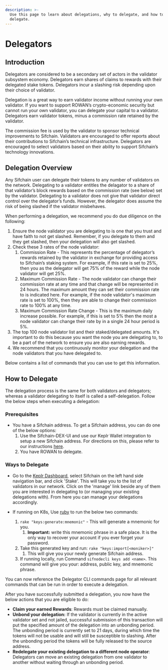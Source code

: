 ```yaml
---
description: >-
  Use this page to learn about delegations, why to delegate, and how to
  delegate.
---
```


# Delegators

## **Introduction**

Delegators are considered to be a secondary set of actors in the validator subsystem economy. Delegators earn shares of claims to rewards with their delegated stake tokens. Delegators incur a slashing risk depending upon their choice of validator.

Delegation is a great way to earn validator income without running your own validator.  If you want to support ROWAN’s crypto-economic security but cannot run your own validator, you can delegate your capital to a validator. Delegators earn validator tokens, minus a commission rate retained by the validator.

The commission fee is used by the validator to sponsor technical improvements to Sifchain. Validators are encouraged to offer reports about their contributions to Sifchain’s technical infrastructure. Delegators are encouraged to select validators based on their ability to support Sifchain’s technology innovations.

## **Delegation Overview**

Any Sifchain user can delegate their tokens to any number of validators on the network. Delegating to a validator entitles the delagator to a share of that validator’s block rewards based on the commission rate \(see below\) set by the validator. Delegating to a validator does not give that validator direct control over the delegator’s funds. However, the delegator does assume the risk of being slashed if the validator misbehaves. 

When performing a delegation, we recommend you do due diligence on the following:

1. Ensure the node validator you are delegating to is one that you trust and have faith to not get slashed. Remember, if you delegate to them and they get slashed, then your delegation will also get slashed.
2. Check these 3 rates of the node validator: 
   1. Commission Rate - This represents the percentage of delegator’s rewards retained by the validator in exchange for providing access to Sifchain’s staking system. For example, if this rate is set to 25%, then you as the delegator will get 75% of the reward while the node validator will get 25%.
   2. Maximum Commission Rate - The node validator can change their commission rate at any time and that change will be represented in 24 hours. The maximum amount they can set their commission rate to is indicated here. For example, if the node validator's maximum rate is set to 100%, then they are able to change their commission rate to 100% at any time.
   3. Maximum Commission Rate Change - This is the maximum daily increase possible. For example, if this is set to 5% then the most a node validator can change their rate by in a single 24 hour period is 5%.
3. The top 100 node validator list and their staked/delegated amounts. It's important to do this because you want the node you are delegating to, to be a part of the network to ensure you are also earning rewards.
4. We recommend that you continuously monitor your delegation and the node validators that you have delegated to.

Below contains a list of commands that you can use to get this information.

## **How to Delegate** 

The delegation process is the same for both validators and delegators; whereas a validator delegating to itself is called a self-delegation. Follow the below steps when executing a delegation:

### Prerequisites  

* You have a Sifchain address. To get a Sifchain address, you can do one of the below options:
  1. Use the Sifchain-DEX-UI and use our Keplr Wallet integration to setup a new Sifchain address. For directions on this, please refer to our instructions [here](https://docs.sifchain.finance/resources/sifchain-dex-ui#create-or-import-a-sifchain-address-with-keplr-wallet).
  2. You have ROWAN to delegate. 

### Ways to Delegate  

* Go to the [Keplr Dashboard](https://wallet.keplr.app/#/dashboard), select Sifchain on the left hand side navigation bar, and click 'Stake'. This will take you to the list of validators in our network. Click on the 'manage' link beside any of them you are interested in delegating to \(or managing your existing delegations with\). From here you can manage your delegations accordingly.



* If running on K8s, Use [ruby](https://www.ruby-lang.org/en/documentation/installation/) to run the below two commands:
  1. `rake "keys:generate:mnemonic"` - This will generate a mnemonic for you.
     1. **Important:** write this mnemonic phrase in a safe place. It is the only way to recover your account if you ever forget your password.
  2. Take this generated key and run: `rake "keys:import[<moniker>]"`
     1. This will give you your newly generate Sifchain address.
  3. If running locally, run Command `sifnodecli keys add <name>`.  This command will give you your: address, public key, and mnemonic phrase. 

You can now reference the Delegator CLI commands page for all relevant commands that can be run in order to execute a delegation.

After you have successfully submitted a delegation, you now have the below actions that you are eligible to do:

* **Claim your earned Rewards**: Rewards must be claimed manually.
* **Unbond your delegation:** If the validator is currently in the active validator set and not jailed, successful submission of this transaction will put the specified amount of the delegation into an unbonding period. The unbonding period is currently set to 21 days, during which time the tokens will not be usable and will still be susceptible to slashing. After the unbonding period the tokens will be fully released to the source address.
* **Redelegate your existing delegation to a different node operator**: Delegators can move an existing delegation from one validator to another without waiting through an unbonding period. 



